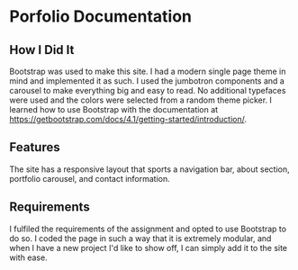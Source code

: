 # Porfolio Documentation
## How I Did It
  Bootstrap was used to make this site. I had a modern single page theme in mind and implemented it as such. I used the jumbotron components and a carousel
to make everything big and easy to read. No additional typefaces were used and the colors were selected from a random theme picker. I learned
how to use Bootstrap with the documentation at https://getbootstrap.com/docs/4.1/getting-started/introduction/.
## Features
  The site has a responsive layout that sports a navigation bar, about section, portfolio carousel, and contact information.
## Requirements
  I fulfiled the requirements of the assignment and opted to use Bootstrap to do so. I coded the page in such a way that it is extremely modular, and
  when I have a new project I'd like to show off, I can simply add it to the site with ease.
